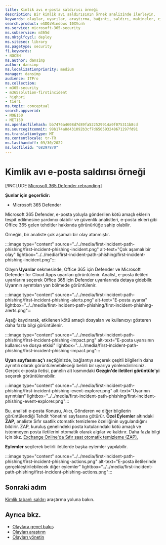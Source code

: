 ```yaml
---
title: Kimlik avı e-posta saldırısı örneği
description: Bir kimlik avı saldırısının örnek analizinde ilerleyin.
keywords: olaylar, uyarılar, araştırma, bağıntı, saldırı, makineler, cihazlar, kullanıcılar, kimlik, kimlik, posta kutusu, e-posta, 365, Microsoft, m365
search.product: eADQiWindows 10XVcnh
ms.service: microsoft-365-security
ms.subservice: m365d
ms.mktglfcycl: deploy
ms.sitesec: library
ms.pagetype: security
f1.keywords:
- NOCSH
ms.author: dansimp
author: dansimp
ms.localizationpriority: medium
manager: dansimp
audience: ITPro
ms.collection:
- m365-security
- m365solution-firstincident
- highpri
- tier1
ms.topic: conceptual
search.appverid:
- MOE150
- MET150
ms.openlocfilehash: bb7476a4608d7d89fa522529914a0f075311b8cd
ms.sourcegitcommit: 99b174a8d431092b3cf7d650593248671297fd91
ms.translationtype: MT
ms.contentlocale: tr-TR
ms.lasthandoff: 09/30/2022
ms.locfileid: "68297870"
---
```

# <a name="example-of-a-phishing-email-attack"></a>Kimlik avı e-posta saldırısı örneği

[!INCLUDE [Microsoft 365 Defender rebranding](../includes/microsoft-defender.md)]

**Şunlar için geçerlidir:**
- Microsoft 365 Defender

Microsoft 365 Defender, e-posta yoluyla gönderilen kötü amaçlı eklerin tespit edilmesine yardımcı olabilir ve güvenlik analistleri, e-posta ekleri gibi Office 365 gelen tehditler hakkında görünürlüğe sahip olabilir.

Örneğin, bir analiste çok aşamalı bir olay atanmıştır.
 
:::image type="content" source="../../media/first-incident-path-phishing/first-incident-phishing-incident.png" alt-text="Çok aşamalı bir olay" lightbox="../../media/first-incident-path-phishing/first-incident-phishing-incident.png":::

Olayın **Uyarılar** sekmesinde, Office 365 için Defender ve Microsoft Defender for Cloud Apps uyarıları görüntülenir. Analist, e-posta iletileri uyarılarını seçerek Office 365 için Defender uyarılarında detaya gidebilir. Uyarının ayrıntıları yan bölmede görüntülenir.

:::image type="content" source="../../media/first-incident-path-phishing/first-incident-phishing-alerts.png" alt-text="E-posta uyarısı" lightbox="../../media/first-incident-path-phishing/first-incident-phishing-alerts.png":::
 
Aşağı kaydırarak, etkilenen kötü amaçlı dosyaları ve kullanıcıyı gösteren daha fazla bilgi görüntülenir.

:::image type="content" source="../../media/first-incident-path-phishing/first-incident-phishing-impact.png" alt-text="E-posta uyarısının kullanıcı ve dosya etkisi" lightbox="../../media/first-incident-path-phishing/first-incident-phishing-impact.png":::
  
**Uyarı sayfasını aç'ı** seçtiğinizde, bağlantıyı seçerek çeşitli bilgilerin daha ayrıntılı olarak görüntülenebileceği belirli bir uyarıya yönlendirilirsiniz. Gerçek e-posta iletisi, panelin alt kısmındaki **Gezgin'de iletileri görüntüle'yi** seçerek görüntülenebilir.
 
:::image type="content" source="../../media/first-incident-path-phishing/first-incident-phishing-event-explorer.png" alt-text="Uyarının ayrıntıları" lightbox="../../media/first-incident-path-phishing/first-incident-phishing-event-explorer.png"::: 

Bu, analisti e-posta Konusu, Alıcı, Gönderen ve diğer bilgilerin görüntülendiği Tehdit Yönetimi sayfasına götürür. **Özel Eylemler** altındaki **ZAP**, analiste Sıfır saatlik otomatik temizleme özelliğinin uygulandığını bildirir. ZAP, kuruluş genelindeki posta kutularındaki kötü amaçlı ve istenmeyen posta iletilerini otomatik olarak algılar ve kaldırır. Daha fazla bilgi için bkz. [Exchange Online'da Sıfır saat otomatik temizleme (ZAP).](../office-365-security/zero-hour-auto-purge.md)

**Eylemler** seçilerek belirli iletilerde başka eylemler yapılabilir. 
 
:::image type="content" source="../../media/first-incident-path-phishing/first-incident-phishing-actions.png" alt-text="E-posta iletilerinde gerçekleştirilebilecek diğer eylemler" lightbox="../../media/first-incident-path-phishing/first-incident-phishing-actions.png"::: 

## <a name="next-step"></a>Sonraki adım

[Kimlik tabanlı saldırı](first-incident-path-identity.md) araştırma yoluna bakın.

## <a name="see-also"></a>Ayrıca bkz.

- [Olaylara genel bakış](incidents-overview.md)
- [Olayları araştırın](investigate-incidents.md)
- [Olayları yönetin](manage-incidents.md)
